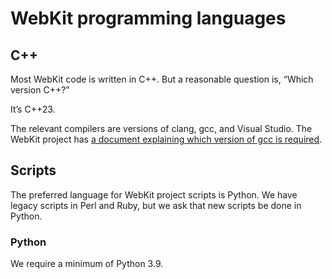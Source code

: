 # WebKit programming languages

## C++

Most WebKit code is written in C++. But a reasonable question is, “Which version C++?”

It’s C++23.

The relevant compilers are versions of clang, gcc, and Visual Studio.
The WebKit project has [a document explaining which version of gcc is required](https://trac.webkit.org/wiki/WebKitGTK/GCCRequirement).

## Scripts

The preferred language for WebKit project scripts is Python.
We have legacy scripts in Perl and Ruby, but we ask that new scripts be done in Python.

### Python

We require a minimum of Python 3.9.
